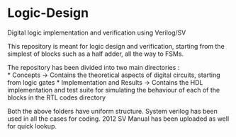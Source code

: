 # Logic-Design
Digital logic implementation and verification using Verilog/SV

This repository is meant for logic design and verification, starting from the simplest of blocks such as a half adder, all the way to FSMs.

The repository has been divided into two main directories :  
    * Concepts -> Contains the theoretical aspects of digital circuits, starting from logic gates
    * Implementation and Results -> Contains the HDL implementation and test suite for simulating the behaviour of each of the blocks in the RTL codes directory

Both the above folders have uniform structure. System verilog has been used in all the cases for coding. 2012 SV Manual has been uploaded as well for quick lookup.
